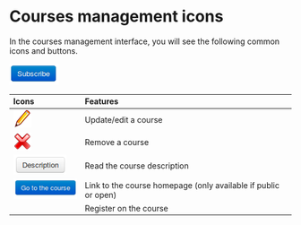 # Courses management icons

In the courses management interface, you will see the following common icons and buttons.

![](../../.gitbook/assets/images274.png)

| Icons | Features |
| :--- | :--- |
| ![](../../.gitbook/assets/graphics77.png) | Update/edit a course |
| ![](../../.gitbook/assets/images25%20%282%29.png) | Remove a course |
| ![](../../.gitbook/assets/images22%20%285%29.png) | Read the course description |
| ![](../../.gitbook/assets/images23%20%283%29.png) | Link to the course homepage \(only available if public or open\) |
|  | Register on the course |

